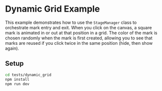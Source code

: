 # Dynamic Grid Example

This example demonstrates how to use the `StageManager` class to orchestrate mark entry and exit. When you click on the canvas, a square mark is animated in or out at that position in a grid. The color of the mark is chosen randomly when the mark is first created, allowing you to see that marks are reused if you click twice in the same position (hide, then show again).

## Setup

```bash
cd tests/dynamic_grid
npm install
npm run dev
```
